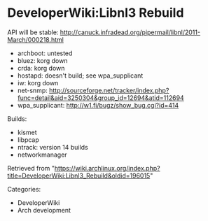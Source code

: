 DeveloperWiki:Libnl3 Rebuild
============================

  
 API will be stable:
http://canuck.infradead.org/pipermail/libnl/2011-March/000218.html

-   archboot: untested
-   bluez: korg down
-   crda: korg down
-   hostapd: doesn't build; see wpa_supplicant
-   iw: korg down
-   net-snmp:
    http://sourceforge.net/tracker/index.php?func=detail&aid=3250304&group_id=12694&atid=112694
-   wpa_supplicant: http://w1.fi/bugz/show_bug.cgi?id=414

Builds:

-   kismet
-   libpcap
-   ntrack: version 14 builds
-   networkmanager

Retrieved from
"https://wiki.archlinux.org/index.php?title=DeveloperWiki:Libnl3_Rebuild&oldid=196015"

Categories:

-   DeveloperWiki
-   Arch development
